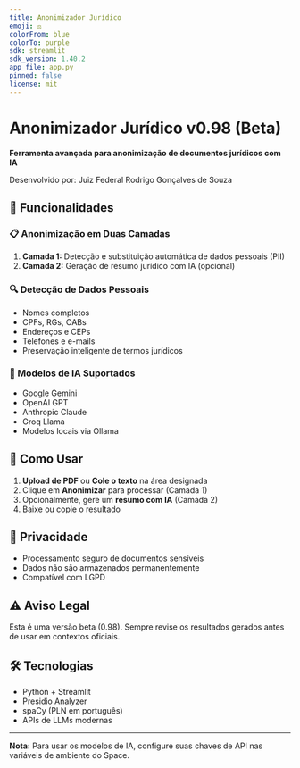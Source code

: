 ```yaml
---
title: Anonimizador Jurídico
emoji: ⚖️
colorFrom: blue
colorTo: purple
sdk: streamlit
sdk_version: 1.40.2
app_file: app.py
pinned: false
license: mit
---
```


# Anonimizador Jurídico v0.98 (Beta)

**Ferramenta avançada para anonimização de documentos jurídicos com IA**

Desenvolvido por: Juiz Federal Rodrigo Gonçalves de Souza

## 🎯 Funcionalidades

### 📋 Anonimização em Duas Camadas
1. **Camada 1:** Detecção e substituição automática de dados pessoais (PII)
2. **Camada 2:** Geração de resumo jurídico com IA (opcional)

### 🔍 Detecção de Dados Pessoais
- Nomes completos
- CPFs, RGs, OABs
- Endereços e CEPs
- Telefones e e-mails
- Preservação inteligente de termos jurídicos

### 🤖 Modelos de IA Suportados
- Google Gemini
- OpenAI GPT
- Anthropic Claude
- Groq Llama
- Modelos locais via Ollama

## 📱 Como Usar

1. **Upload de PDF** ou **Cole o texto** na área designada
2. Clique em **Anonimizar** para processar (Camada 1)
3. Opcionalmente, gere um **resumo com IA** (Camada 2)
4. Baixe ou copie o resultado

## 🔐 Privacidade

- Processamento seguro de documentos sensíveis
- Dados não são armazenados permanentemente
- Compatível com LGPD

## ⚠️ Aviso Legal

Esta é uma versão beta (0.98). Sempre revise os resultados gerados antes de usar em contextos oficiais.

## 🛠️ Tecnologias

- Python + Streamlit
- Presidio Analyzer
- spaCy (PLN em português)
- APIs de LLMs modernas

---

**Nota:** Para usar os modelos de IA, configure suas chaves de API nas variáveis de ambiente do Space.
